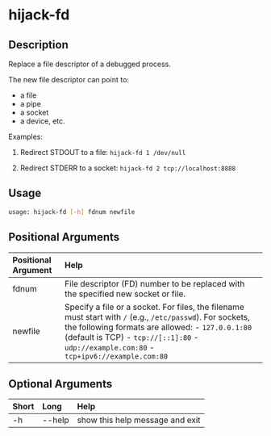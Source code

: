 <!-- THIS PART OF THIS FILE IS AUTOGENERATED. DO NOT MODIFY IT. See scripts/generate_docs.sh -->




# hijack-fd

## Description


Replace a file descriptor of a debugged process.

The new file descriptor can point to:
- a file
- a pipe
- a socket
- a device, etc.

Examples:
1. Redirect STDOUT to a file:
   `hijack-fd 1 /dev/null`

2. Redirect STDERR to a socket:
   `hijack-fd 2 tcp://localhost:8888`
## Usage


```bash
usage: hijack-fd [-h] fdnum newfile

```
## Positional Arguments

|Positional Argument|Help|
| :--- | :--- |
|fdnum|File descriptor (FD) number to be replaced with the specified new socket or file.|
|newfile|Specify a file or a socket.  For files, the filename must start with `/` (e.g., `/etc/passwd`).  For sockets, the following formats are allowed: - `127.0.0.1:80` (default is TCP) - `tcp://[::1]:80` - `udp://example.com:80` - `tcp+ipv6://example.com:80`     |

## Optional Arguments

|Short|Long|Help|
| :--- | :--- | :--- |
|-h|--help|show this help message and exit|

<!-- END OF AUTOGENERATED PART. Do not modify this line or the line below, they mark the end of the auto-generated part of the file. If you want to extend the documentation in a way which cannot easily be done by adding to the command help description, write below the following line. -->
<!-- ------------\>8---- ----\>8---- ----\>8------------ -->
